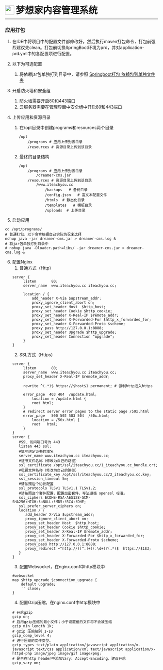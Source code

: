 <div style="display: flex;">
	<img src="https://oss.iteachyou.cc/logo.png" height="30" />
	<div style="margin-left: 5px; font-size: 30px; line-height: 30px; font-weight: bold;">梦想家内容管理系统</div>
</div>

----------
### 应用打包
1. 在IDE中将项目中的配置文件都修改好，然后执行maven打包命令，打包前强烈建议先clean。打包前切换SpringBoot环境为prd，并对application-prd.yml中的各配置项进行配置。

2. 以下为可选配置 
   1. 将依赖jar包单独打到目录中，请参照 [Springboot打包 依赖包到单独文件夹](https://iteachyou.cc/article/a3ef3eb4ce5d467b927ecd5c69a43035)

3. 开启防火墙和安全组
   1. 防火墙需要开启80和443端口
   2. 云服务器需要在管理界面中安全组中开启80和443端口

4. 上传应用和资源目录
   1. 在/opt目录中创建programs和resources两个目录
   ```shell
      /opt
          /programs # 应用上传到该目录
          /resources # 资源目录上传到该目录
   ```
   2. 最终的目录结构
   ```shell
      /opt
          /programs # 应用上传到该目录
              /dreamer-cms.jar
          /resources # 资源目录上传到该目录
              /www.iteachyou.cc
                  /backups   # 备份目录
                  /config.json   # 富文本配置文件
                  /htmls  # 静态化目录
                  /templates   # 模板目录
                  /uploads  # 上传目录
   ```
5. 启动应用
```shell
cd /opt/programs/
# 普通打包，以下命令根据自己实际情况来选择
nohup java -jar dreamer-cms.jar > dreamer-cms.log &
# 将jar包单独打到目录中
# nohup java -Dloader.path=libs/ -jar dreamer-cms.jar > dreamer-cms.log &
```

6. 配置Nginx
   1. 普通方式（Http）
   ```shell
   server {
        listen       80;
        server_name  www.iteachyou.cc iteachyou.cc;

        location / {
            add_header X-Via $upstream_addr;
            proxy_ignore_client_abort on;
            proxy_set_header Host  $http_host;
            proxy_set_header Cookie $http_cookie;
            proxy_set_header X-Real-IP $remote_addr;
            proxy_set_header X-Forwarded-For $http_x_forwarded_for;
            proxy_set_header X-Forwarded-Proto $scheme;
            proxy_pass http://127.0.0.1:8888;
            proxy_set_header Upgrade $http_upgrade;
            proxy_set_header Connection "upgrade";
        }
   }
   ```
   2. SSL方式（Https）
   ```shell
   server {
        listen       80;
        server_name  www.iteachyou.cc iteachyou.cc;
        proxy_set_header X-Real-IP $remote_addr;

        rewrite ^(.*)$ https://$host$1 permanent; # 强制http进入https 

        error_page  403 404  /update.html;
            location = /update.html {
            root html;
        }
        # redirect server error pages to the static page /50x.html
        error_page   500 502 503 504  /50x.html;
            location = /50x.html {
            root   html;
        }
   }
   server {
      #SSL 访问端口号为 443
      listen 443 ssl;
      #填写绑定证书的域名
      server_name www.iteachyou.cc iteachyou.cc;
      #证书文件名称（修改为自己的路径）
      ssl_certificate /opt/ssl/iteachyou.cc/1_iteachyou.cc_bundle.crt;
      #私钥文件名称（修改为自己的路径）
      ssl_certificate_key /opt/ssl/iteachyou.cc/2_iteachyou.cc.key;
      ssl_session_timeout 5m;
      #请按照这个协议配置
      ssl_protocols TLSv1 TLSv1.1 TLSv1.2;
      #请按照这个套件配置，配置加密套件，写法遵循 openssl 标准。
      ssl_ciphers ECDHE-RSA-AES128-GCM-SHA256:HIGH:!aNULL:!MD5:!RC4:!DHE;
      ssl_prefer_server_ciphers on;
      location / {
         add_header X-Via $upstream_addr;
         proxy_ignore_client_abort on;
         proxy_set_header Host  $http_host;
         proxy_set_header Cookie $http_cookie;
         proxy_set_header X-Real-IP $remote_addr;
         proxy_set_header X-Forwarded-For $http_x_forwarded_for;
         proxy_set_header X-Forwarded-Proto $scheme;
         proxy_pass http://127.0.0.1:8888;
         proxy_redirect ~^http://([^:]+)(:\d+)?(.*)$  https://$1$3;
      }
   }
   ```
   3. 配置Websocket，在nginx.conf中http模块中
   ```shell
   #websocket
   map $http_upgrade $connection_upgrade {
       default upgrade;
       '' close;
   }
   ```
   4. 配置Gzip压缩，在nginx.conf中http模块中
   ```shell
   # 开启gzip
   gzip on;
   # 启用gzip压缩的最小文件；小于设置值的文件将不会被压缩
   gzip_min_length 1k;
   # gzip 压缩级别 1-10 
   gzip_comp_level 4;
   # 进行压缩的文件类型。
   gzip_types text/plain application/javascript application/x-javascript text/css application/xml text/javascript application/x-httpd-php image/jpeg image/gif image/png;
   # 是否在http header中添加Vary: Accept-Encoding，建议开启
   gzip_vary on;
   ```
